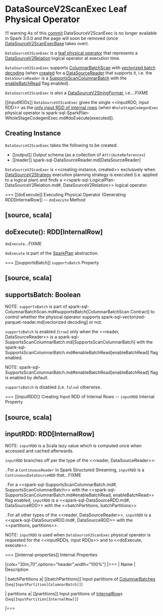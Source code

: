 # DataSourceV2ScanExec Leaf Physical Operator

!!! warning
    As of this [commit](https://github.com/apache/spark/commit/e97ab1d9807134bb557ae73920af61e8534b2b08) DataSourceV2ScanExec is no longer available in Spark 3.0.0 and the page will soon be removed (once [DataSourceV2ScanExecBase](DataSourceV2ScanExecBase.md) takes over).

`DataSourceV2ScanExec` is a [leaf physical operator](SparkPlan.md#LeafExecNode) that represents a [DataSourceV2Relation](../logical-operators/DataSourceV2Relation.md) logical operator at execution time.

`DataSourceV2ScanExec` supports [ColumnarBatchScan](ColumnarBatchScan.md) with [vectorized batch decoding](#supportsBatch) (when [created](#creating-instance) for a [DataSourceReader](#reader) that supports it, i.e. the `DataSourceReader` is a [SupportsScanColumnarBatch](../spark-sql-SupportsScanColumnarBatch.md) with the [enableBatchRead](../spark-sql-SupportsScanColumnarBatch.md#enableBatchRead) flag enabled).

`DataSourceV2ScanExec` is also a [DataSourceV2StringFormat](../spark-sql-DataSourceV2StringFormat.md), i.e....FIXME

[[inputRDDs]]
`DataSourceV2ScanExec` gives the single <<inputRDD, input RDD>> as the [only input RDD of internal rows](CodegenSupport.md#inputRDDs) (when `WholeStageCodegenExec` physical operator is spark-sql-SparkPlan-WholeStageCodegenExec.md#doExecute[executed]).

## Creating Instance

`DataSourceV2ScanExec` takes the following to be created:

* [[output]] Output schema (as a collection of `AttributeReferences`)
* [[reader]] spark-sql-DataSourceReader.md[DataSourceReader]

`DataSourceV2ScanExec` is <<creating-instance, created>> exclusively when [DataSourceV2Strategy](../execution-planning-strategies/DataSourceV2Strategy.md) execution planning strategy is executed (i.e. applied to a logical plan) and finds a <<spark-sql-LogicalPlan-DataSourceV2Relation.md#, DataSourceV2Relation>> logical operator.

=== [[doExecute]] Executing Physical Operator (Generating RDD[InternalRow]) -- `doExecute` Method

[source, scala]
----
doExecute(): RDD[InternalRow]
----

`doExecute`...FIXME

`doExecute` is part of the [SparkPlan](SparkPlan.md#doExecute) abstraction.

=== [[supportsBatch]] `supportsBatch` Property

[source, scala]
----
supportsBatch: Boolean
----

NOTE: `supportsBatch` is part of spark-sql-ColumnarBatchScan.md#supportsBatch[ColumnarBatchScan Contract] to control whether the physical operator supports spark-sql-vectorized-parquet-reader.md[vectorized decoding] or not.

`supportsBatch` is enabled (`true`) only when the <<reader, DataSourceReader>> is a spark-sql-SupportsScanColumnarBatch.md[SupportsScanColumnarBatch] with the spark-sql-SupportsScanColumnarBatch.md#enableBatchRead[enableBatchRead] flag enabled.

NOTE: spark-sql-SupportsScanColumnarBatch.md#enableBatchRead[enableBatchRead] flag is enabled by default.

`supportsBatch` is disabled (i.e. `false`) otherwise.

=== [[inputRDD]] Creating Input RDD of Internal Rows -- `inputRDD` Internal Property

[source, scala]
----
inputRDD: RDD[InternalRow]
----

NOTE: `inputRDD` is a Scala lazy value which is computed once when accessed and cached afterwards.

`inputRDD` branches off per the type of the <<reader, DataSourceReader>>:

. For a `ContinuousReader` in Spark Structured Streaming, `inputRDD` is a `ContinuousDataSourceRDD` that...FIXME

. For a <<spark-sql-SupportsScanColumnarBatch.md#, SupportsScanColumnarBatch>> with the <<spark-sql-SupportsScanColumnarBatch.md#enableBatchRead, enableBatchRead>> flag enabled, `inputRDD` is a <<spark-sql-DataSourceRDD.md#, DataSourceRDD>> with the <<batchPartitions, batchPartitions>>

. For all other types of the <<reader, DataSourceReader>>, `inputRDD` is a <<spark-sql-DataSourceRDD.md#, DataSourceRDD>> with the <<partitions, partitions>>.

NOTE: `inputRDD` is used when `DataSourceV2ScanExec` physical operator is requested for the <<inputRDDs, input RDDs>> and to <<doExecute, execute>>.

=== [[internal-properties]] Internal Properties

[cols="30m,70",options="header",width="100%"]
|===
| Name
| Description

| batchPartitions
a| [[batchPartitions]] Input partitions of [ColumnarBatches](../ColumnarBatch.md) (`Seq[InputPartition[ColumnarBatch]]`)

| partitions
a| [[partitions]] Input partitions of [InternalRow](../InternalRow.md)s (`Seq[InputPartition[InternalRow]]`)

|===

